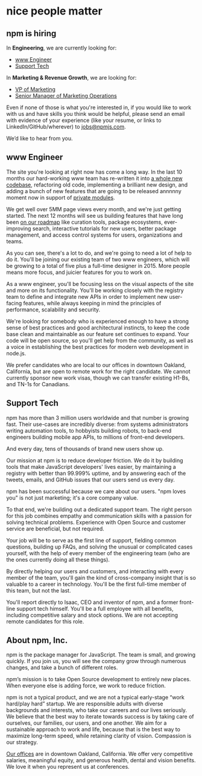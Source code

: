 <hgroup>
  <h1>nice people matter</h1>
  <h2>npm is hiring</h2>
</hgroup>

In **Engineering**, we are currently looking for:
* [www Engineer](#www-engineer)
* [Support Tech](#support-tech)

In **Marketing & Revenue Growth**, we are looking for:
* [VP of Marketing](https://www.npmjs.com/marketing-bd-sales#vp-of-marketing)
* [Senior Manager of Marketing Operations](https://www.npmjs.com/marketing-bd-sales#senior-marketing-operations-manager)

Even if none of those is what you're interested in, if you would like to work with us and have skills you think would be helpful, please send an email with evidence of your experience (like your resume, or links to LinkedIn/GitHub/wherever) to [jobs@npmjs.com](mailto:jobs@npmjs.com).

We’d like to hear from you.


## www Engineer

The site you're looking at right now has come a long way. In the last 10 months our hard-working www team has re-written it into [a whole new codebase](https://github.com/npm/newww), refactoring old code, implementing a brilliant new design, and adding a bunch of new features that are going to be released annnnny moment now in support of [private modules](/private-modules). 

We get well over 5MM page views every month, and we're just getting started. The next 12 months will see us building features that have long been [on our roadmap](http://blog.npmjs.org/post/94662089625/the-future-of-the-npm-website-lets-map-this) like curation tools, package ecosystems, ever-improving search, interactive tutorials for new users, better package management, and access control systems for users, organizations and teams.

As you can see, there's a lot to do, and we're going to need a lot of help to do it. You'll be joining our existing team of two www engineers, which will be growing to a total of five plus a full-time designer in 2015. More people means more focus, and juicier features for you to work on.

As a www engineer, you'll be focusing less on the visual aspects of the site and more on its functionality. You'll be working closely with the registry team to define and integrate new APIs in order to implement new user-facing features, while always keeping in mind the principles of performance, scalability and security.

We're looking for somebody who is experienced enough to have a strong sense of best practices and good architectural instincts, to keep the code base clean and maintainable as our feature set continues to expand. Your code will be open source, so you'll get help from the community, as well as a voice in establishing the best practices for modern web development in node.js.

We prefer candidates who are local to our offices in downtown Oakland, California, but are open to remote work for the right candidate. We cannot currently sponsor new work visas, though we can transfer existing H1-Bs, and TN-1s for Canadians.


## Support Tech

npm has more than 3 million users worldwide and that number is growing fast. Their use-cases are incredibly diverse: from systems administrators writing automation tools, to hobbyists building robots, to back-end engineers building mobile app APIs, to millions of front-end developers.

And every day, tens of thousands of brand new users show up.

Our mission at npm is to reduce developer friction. We do it by building tools that make JavaScript developers' lives easier, by maintaining a registry with better than 99.999% uptime, and by answering each of the tweets, emails, and GitHub issues that our users send us every day.

npm has been successful because we care about our users.  "npm loves you" is not just marketing; it's a core company value.

To that end, we're building out a dedicated support team.  The right person for this job combines empathy and communication skills with a passion for solving technical problems.  Experience with Open Source and customer service are beneficial, but not required.

Your job will be to serve as the first line of support, fielding common questions, building up FAQs, and solving the unusual or complicated cases yourself, with the help of every member of the engineering team (who are the ones currently doing all these things).

By directly helping our users and customers, and interacting with every member of the team, you'll gain the kind of cross-company insight that is so valuable to a career in technology.  You'll be the first full-time member of this team, but not the last.

You'll report directly to Isaac, CEO and inventor of npm, and a former front-line support tech himself.  You'll be a full employee with all benefits, including competitive salary and stock options.  We are not accepting remote candidates for this role.


## About npm, Inc.

npm is the package manager for JavaScript. The team is small, and growing quickly. If you join us, you will see the company grow through numerous changes, and take a bunch of different roles.

npm’s mission is to take Open Source development to entirely new places. When everyone else is adding force, we work to reduce friction.

npm is not a typical product, and we are not a typical early-stage “work hard/play hard” startup. We are responsible adults with diverse backgrounds and interests, who take our careers and our lives seriously. We believe that the best way to iterate towards success is by taking care of ourselves, our families, our users, and one another. We aim for a sustainable approach to work and life, because that is the best way to maximize long-term speed, while retaining clarity of vision. Compassion is our strategy.

[Our offices](https://www.google.com/maps/place/200+Frank+H+Ogawa+Plaza/@37.805544,-122.2720659,17z/data=!3m1!4b1!4m2!3m1!1s0x808f80b1a2db786f:0x4685356d4acb43ef) are in downtown Oakland, California. We offer very competitive salaries, meaningful equity, and generous health, dental and vision benefits. We love it when you represent us at conferences.

